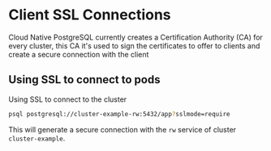 # Client SSL Connections 

Cloud Native PostgreSQL currently creates a Certification Authority (CA) for
every cluster, this CA it's used to sign the certificates to offer to clients
and create a secure connection with the client

## Using SSL to connect to pods

Using SSL to connect to the cluster

```sh
psql postgresql://cluster-example-rw:5432/app?sslmode=require
```

This will generate a secure connection with the `rw` service of cluster
`cluster-example`.
